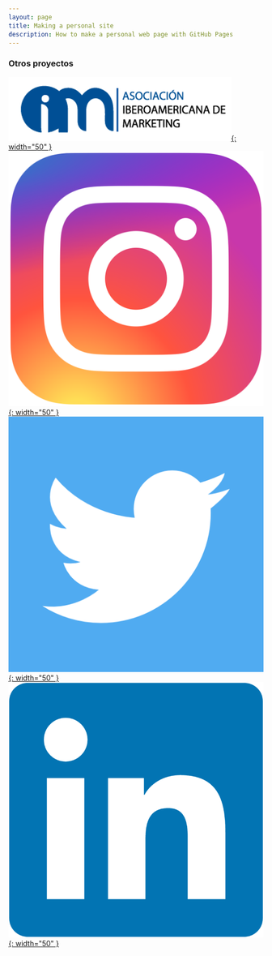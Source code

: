 ```yaml
---
layout: page
title: Making a personal site
description: How to make a personal web page with GitHub Pages
---
```





### Otros proyectos

[![SitioWeb](assets/asociacionlogo.png){: width="50" }](https://www.aibmarketing.org/) [![Instagram](assets/instagramlogo.png){: width="50" }](https://www.instagram.com/asoc.ibero.marketing/) [![Twitter](assets/twitterlogo.png){: width="50" }](https://twitter.com/AsociacionIber2) [![Linkedin](assets/linkedinlogo.png){: width="50" }](https://www.linkedin.com/in/asociaci%C3%B3n-iberoamericana-de-marketing-5b09b9244/?originalSubdomain=cr)
